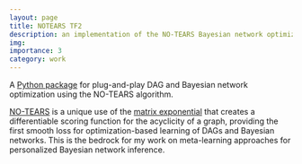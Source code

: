 ```yaml
---
layout: page
title: NOTEARS TF2
description: an implementation of the NO-TEARS Bayesian network optimization algorithm in Tensorflow 2.
img: 
importance: 3
category: work
---
```

A [Python package](https://github.com/cnellington/notears-tensorflow2) for plug-and-play DAG and Bayesian network optimization
using the NO-TEARS algorithm.


[NO-TEARS](https://arxiv.org/abs/1803.01422) 
is a unique use of the [matrix exponential](https://en.wikipedia.org/wiki/Matrix_exponential)
that creates a differentiable scoring function for the 
acyclicity of a graph, providing the first smooth loss 
for optimization-based learning of DAGs and Bayesian networks.
This is the bedrock for my work on
meta-learning approaches for personalized
Bayesian network inference. 
